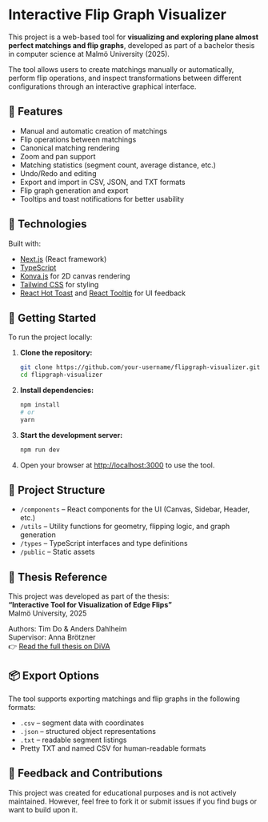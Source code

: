 # Interactive Flip Graph Visualizer

This project is a web-based tool for **visualizing and exploring plane almost perfect matchings and flip graphs**, developed as part of a bachelor thesis in computer science at Malmö University (2025).

The tool allows users to create matchings manually or automatically, perform flip operations, and inspect transformations between different configurations through an interactive graphical interface.

## 🧩 Features

- Manual and automatic creation of matchings  
- Flip operations between matchings  
- Canonical matching rendering  
- Zoom and pan support  
- Matching statistics (segment count, average distance, etc.)  
- Undo/Redo and editing  
- Export and import in CSV, JSON, and TXT formats  
- Flip graph generation and export  
- Tooltips and toast notifications for better usability

## 🔧 Technologies

Built with:

- [Next.js](https://nextjs.org/) (React framework)
- [TypeScript](https://www.typescriptlang.org/)
- [Konva.js](https://konvajs.org/) for 2D canvas rendering
- [Tailwind CSS](https://tailwindcss.com/) for styling
- [React Hot Toast](https://react-hot-toast.com/) and [React Tooltip](https://github.com/ReactTooltip/react-tooltip) for UI feedback

## 🚀 Getting Started

To run the project locally:

1. **Clone the repository:**

   ```bash
   git clone https://github.com/your-username/flipgraph-visualizer.git
   cd flipgraph-visualizer
   ```

2. **Install dependencies:**

   ```bash
   npm install
   # or
   yarn
   ```

3. **Start the development server:**

   ```bash
   npm run dev
   ```

4. Open your browser at [http://localhost:3000](http://localhost:3000) to use the tool.

## 📁 Project Structure

- `/components` – React components for the UI (Canvas, Sidebar, Header, etc.)
- `/utils` – Utility functions for geometry, flipping logic, and graph generation
- `/types` – TypeScript interfaces and type definitions
- `/public` – Static assets

## 📄 Thesis Reference

This project was developed as part of the thesis:  
**“Interactive Tool for Visualization of Edge Flips”**  
Malmö University, 2025

Authors: Tim Do & Anders Dahlheim  
Supervisor: Anna Brötzner  
👉 [Read the full thesis on DiVA](https://mau.diva-portal.org/smash/record.jsf?pid=diva2%3A1963912)

## 📦 Export Options

The tool supports exporting matchings and flip graphs in the following formats:

- `.csv` – segment data with coordinates
- `.json` – structured object representations
- `.txt` – readable segment listings
- Pretty TXT and named CSV for human-readable formats

## 🧪 Feedback and Contributions

This project was created for educational purposes and is not actively maintained. However, feel free to fork it or submit issues if you find bugs or want to build upon it.
